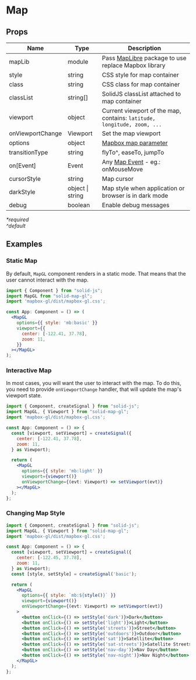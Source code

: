 # Map

## Props

| Name             | Type      | Description                                                                                  |
| ---------------- | --------- | -------------------------------------------------------------------------------------------- |
| mapLib       | module   | Pass [MapLibre](https://maplibre.org/) package to use replace Mapbox library                      |
| style            | string    | CSS style for map container                                                                  |
| class            | string    | CSS class for map container                                                                  |
| classList        | string\[] | SolidJS classList attached to map container                                                  |
| viewport         | object    | Current viewport of the map, contains: `latitude, longitude, zoom, ...`                      |
| onViewportChange | Viewport     | Set the map viewport                                                                         |
| options          | object    | [Mapbox map parameter](https://docs.mapbox.com/mapbox-gl-js/api/map/#map-parameters)         |
| transitionType   | string    | flyTo^, easeTo, jumpTo                                                                       |
| on\[Event]       | Event     | Any [Map Event](https://docs.mapbox.com/mapbox-gl-js/api/map/#map-events) - eg.: onMouseMove |
| cursorStyle      | string    | Map cursor                                                                                   |
| darkStyle        | object \| string    | Map style when application or browser is in dark mode                              |
| debug            | boolean    | Enable debug messages                                                                       |

_\*required_\
_^default_

## Examples

### Static Map

By default, `MapGL` component renders in a static mode. That means that the user cannot interact with the map.

```jsx
import { Component } from "solid-js";
import MapGL from "solid-map-gl";
import 'mapbox-gl/dist/mapbox-gl.css';

const App: Component = () => (
  <MapGL
    options={{ style: 'mb:basic' }}
    viewport={{
      center: [-122.41, 37.78],
      zoom: 11,
    }}
  ></MapGL>
);
```

### **Interactive Map**

In most cases, you will want the user to interact with the map. To do this, you need to provide `onViewportChange` handler, that will update the map's viewport state.

```jsx
import { Component, createSignal } from "solid-js";
import MapGL, { Viewport } from "solid-map-gl";
import 'mapbox-gl/dist/mapbox-gl.css';

const App: Component = () => {
  const [viewport, setViewport] = createSignal({
    center: [-122.41, 37.78],
    zoom: 11,
  } as Viewport);

  return (
    <MapGL
      options={{ style: 'mb:light' }}
      viewport={viewport()}
      onViewportChange={(evt: Viewport) => setViewport(evt)}
    ></MapGL>
  );
};
```

### **Changing Map Style**

```jsx
import { Component, createSignal } from "solid-js";
import MapGL, { Viewport } from "solid-map-gl";
import 'mapbox-gl/dist/mapbox-gl.css';

const App: Component = () => {
  const [viewport, setViewport] = createSignal({
    center: [-122.45, 37.78],
    zoom: 11,
  } as Viewport);
  const [style, setStyle] = createSignal('basic');

  return (
    <MapGL
      options={{ style: `mb:${style()}` }}
      viewport={viewport()}
      onViewportChange={(evt: Viewport) => setViewport(evt)}
    >
      <button onClick={() => setStyle('dark')}>Dark</button>
      <button onClick={() => setStyle('light')}>Light</button>
      <button onClick={() => setStyle('streets')}>Street</button>
      <button onClick={() => setStyle('outdoors')}>Outdoor</button>
      <button onClick={() => setStyle('sat')}>Satellite</button>
      <button onClick={() => setStyle('sat-streets')}>Satellite Streets</button>
      <button onClick={() => setStyle('nav-day')}>Nav Day</button>
      <button onClick={() => setStyle('nav-night')}>Nav Night</button>
    </MapGL>
  );
};
```
